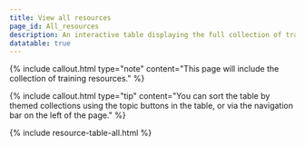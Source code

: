 ```yaml
---
title: View all resources
page_id: All_resources
description: An interactive table displaying the full collection of training resources housed in the Learning Library
datatable: true
---
```


{% include callout.html type="note" content="This page will include the collection of training resources." %}

{% include callout.html type="tip" content="You can sort the table by themed collections using the topic buttons in the table, or via the navigation bar on the left of the page." %}

{% include resource-table-all.html %}
